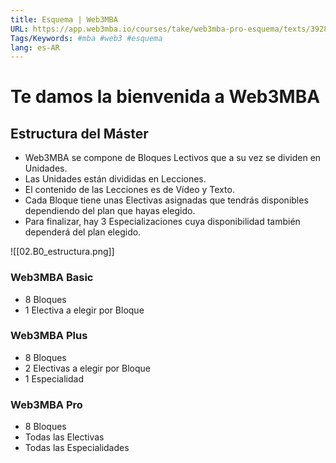 ```yaml
---
title: Esquema | Web3MBA
URL: https://app.web3mba.io/courses/take/web3mba-pro-esquema/texts/39284274-esquema-web3mba
Tags/Keywords: #mba #web3 #esquema
lang: es-AR
---
```

# Te damos la bienvenida a Web3MBA
## Estructura del Máster
-   Web3MBA se compone de Bloques Lectivos que a su vez se dividen en Unidades.
-   Las Unidades están divididas en Lecciones.
-   El contenido de las Lecciones es de Vídeo y Texto.
-   Cada Bloque tiene unas Electivas asignadas que tendrás disponibles dependiendo del plan que hayas elegido.
-   Para finalizar, hay 3 Especializaciones cuya disponibilidad también dependerá del plan elegido.

![[02.B0_estructura.png]]

### Web3MBA Basic
-   8 Bloques
-   1 Electiva a elegir por Bloque

### Web3MBA Plus
-   8 Bloques 
-   2 Electivas a elegir por Bloque
-   1 Especialidad

### Web3MBA Pro
-   8 Bloques
-   Todas las Electivas
-   Todas las Especialidades